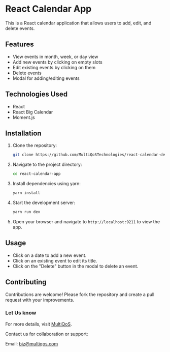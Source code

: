 # React Calendar App

This is a React calendar application that allows users to add, edit, and delete events.

## Features

- View events in month, week, or day view
- Add new events by clicking on empty slots
- Edit existing events by clicking on them
- Delete events
- Modal for adding/editing events

## Technologies Used

- React
- React Big Calendar
- Moment.js

## Installation

1. Clone the repository:

    ```bash
    git clone https://github.com/MultiQoSTechnologies/react-calendar-demo.git
    ```    

2. Navigate to the project directory:

    ```bash
    cd react-calendar-app
    ```
    
3. Install dependencies using yarn:

    ```bash
    yarn install
    ```    

4. Start the development server:

    ```bash
    yarn run dev
    ```

5. Open your browser and navigate to `http://localhost:9211` to view the app.



## Usage

- Click on a date to add a new event.
- Click on an existing event to edit its title.
- Click on the "Delete" button in the modal to delete an event.

## Contributing

Contributions are welcome! Please fork the repository and create a pull request with your improvements.

### Let Us know
For more details, visit [MultiQoS](https://multiqos.com/).

Contact us for collaboration or support:

Email: biz@multiqos.com
